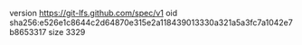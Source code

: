 version https://git-lfs.github.com/spec/v1
oid sha256:e526e1c8644c2d64870e315e2a118439013330a321a5a3fc7a1042e7b8653317
size 3329
